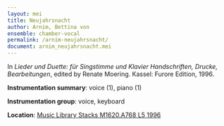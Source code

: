 ```yaml
---
layout: mei
title: Neujahrsnacht
author: Arnim, Bettina von
ensemble: chamber-vocal
permalink: /arnim-neujahrsnacht/
document: arnim_neujahrsnacht.mei
---
```


In *Lieder und Duette: für Singstimme und Klavier Handschriften, Drucke, Bearbeitungen*, edited by Renate Moering. Kassel: Furore Edition, 1996. 

**Instrumentation summary**: voice (1), piano (1)

**Instrumentation group**: voice, keyboard

**Location**: <a href="https://tufts-primo.hosted.exlibrisgroup.com/permalink/f/bnf7qa/01TUN_ALMA2180485300003851" target="_blank">Music Library Stacks M1620.A768 L5 1996</a>
